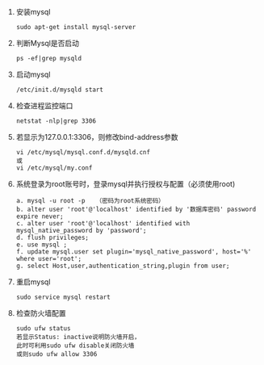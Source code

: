 1. 安装mysql
    ```text
    sudo apt-get install mysql-server
    ```
2. 判断Mysql是否启动
    ```text
    ps -ef|grep mysqld
    ```
3. 启动mysql
   ```text
   /etc/init.d/mysqld start
   ```
4. 检查进程监控端口
    ```text
    netstat -nlp|grep 3306
    ```
5. 若显示为127.0.0.1:3306，则修改bind-address参数
    ```text
    vi /etc/mysql/mysql.conf.d/mysqld.cnf
    或
    vi /etc/mysql/my.conf
    ```
6. 系统登录为root账号时，登录mysql并执行授权与配置（必须使用root)
    ```text
    a. mysql -u root -p   （密码为root系统密码）
    b. alter user 'root'@'localhost' identified by '数据库密码' password expire never;
    c. alter user 'root'@'localhost' identified with mysql_native_password by 'password';
    d. flush privileges;
    e. use mysql ;
    f. update mysql.user set plugin='mysql_native_password', host='%' where user='root';
    g. select Host,user,authentication_string,plugin from user;
    ```
7. 重启mysql
    ```text
    sudo service mysql restart
    ```
8. 检查防火墙配置
    ```text
    sudo ufw status
    若显示Status: inactive说明防火墙开启，
    此时可利用sudo ufw disable关闭防火墙
    或则sudo ufw allow 3306
    ```
